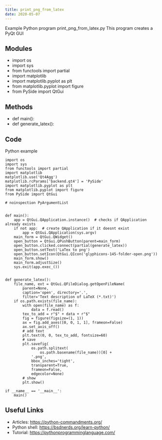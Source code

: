 ```yaml
---
title: print_png_from_latex
date: 2020-05-07
---
```

Example Python program print_png_from_latex.py
This program creates a PyQt GUI

## Modules

* import os
* import sys
* from functools import partial
* import matplotlib
* import matplotlib.pyplot as plt
* from matplotlib.pyplot import figure
* from PySide import QtGui

## Methods

* def main():
* def generate_latex():

## Code

Python example

    import os
    import sys
    from functools import partial
    import matplotlib
    matplotlib.use('Qt4Agg')
    matplotlib.rcParams['backend.qt4'] = 'PySide'
    import matplotlib.pyplot as plt
    from matplotlib.pyplot import figure
    from PySide import QtGui
    
    # noinspection PyArgumentList
    
    
    def main():
        app = QtGui.QApplication.instance()  # checks if QApplication already exists
        if not app:  # create QApplication if it doesnt exist
            app = QtGui.QApplication(sys.argv)
        main_form = QtGui.QWidget()
        open_button = QtGui.QPushButton(parent=main_form)
        open_button.clicked.connect(partial(generate_latex))
        open_button.setText('LaTex to png')
        open_button.setIcon(QtGui.QIcon('glyphicons-145-folder-open.png'))
        main_form.show()
        main_form.adjustSize()
        sys.exit(app.exec_())
    
    
    def generate_latex():
        file_name, ext = QtGui.QFileDialog.getOpenFileName(
            parent=None,
            caption='open', directory='.',
            filter='Text description of LaTeX (*.txt)')
        if os.path.exists(file_name):
            with open(file_name) as f:
                data = f.read()
            tex_to_add = r"$" + data + r"$"
            fig = figure(figsize=(1, 1))
            ax = fig.add_axes([0, 0, 1, 1], frameon=False)
            ax.set_axis_off()
            # add text
            plt.text(0, 0, tex_to_add, fontsize=60)
            # save
            plt.savefig(
                os.path.splitext(
                    os.path.basename(file_name))[0] +
                '.png',
                bbox_inches='tight',
                transparent=True,
                frameon=False,
                edgecolor=None)
            # show
            plt.show()
    
    if __name__ == '__main__':
        main()
    

## Useful Links

- Articles: https://python-commandments.org/
- Python shell: https://bsdnerds.org/learn-python/
- Tutorial: https://pythonprogramminglanguage.com/
